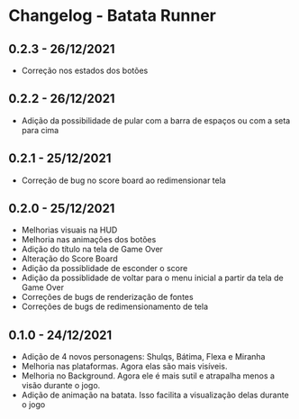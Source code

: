# Changelog - Batata Runner

## 0.2.3 - 26/12/2021

- Correção nos estados dos botões

## 0.2.2 - 26/12/2021

- Adição da possibilidade de pular com a barra de espaços ou com a seta para cima

## 0.2.1 - 25/12/2021

- Correção de bug no score board ao redimensionar tela

## 0.2.0 - 25/12/2021

- Melhorias visuais na HUD
- Melhoria nas animações dos botões
- Adição do título na tela de Game Over
- Alteração do Score Board
- Adição da possiblidade de esconder o score
- Adição da possiblidade de voltar para o menu inicial a partir da tela de Game Over
- Correções de bugs de renderização de fontes
- Correções de bugs de redimensionamento de tela

## 0.1.0 - 24/12/2021

- Adição de 4 novos personagens: Shulqs, Bátima, Flexa e Miranha
- Melhoria nas plataformas. Agora elas são mais visíveis.
- Melhoria no Background. Agora ele é mais sutil e atrapalha menos a visão durante o jogo.
- Adição de animação na batata. Isso facilita a visualização delas durante o jogo
